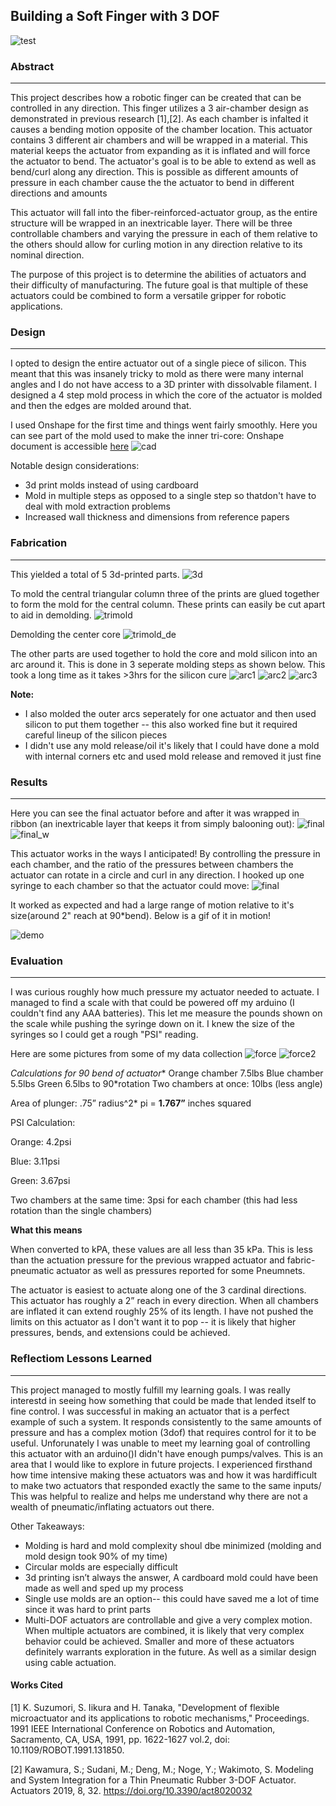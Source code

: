 ## Building a Soft Finger with 3 DOF
![test](imgs/finger/finger.gif)

### Abstract
---
This project describes how a robotic finger can be created that can be controlled in any direction. This finger utilizes a 3 air-chamber design as demonstrated in previous research [1],[2]. As each chamber is infalted it causes a bending motion opposite of the chamber location. This actuator contains 3 different air chambers and will be wrapped in a material. This material keeps the actuator from expanding as it is inflated and will force the actuator to bend. The actuator's goal is to be able to extend as well as bend/curl along any direction. This is possible as different amounts of pressure in each chamber cause the the actuator to bend in different directions and amounts 

This actuator will fall into the fiber-reinforced-actuator group, as the entire structure will be wrapped in an inextricable layer. There will be three controllable chambers and varying the pressure in each of them relative to the others should allow for curling motion in any direction relative to its nominal direction.

The purpose of this project is to determine the abilities of actuators and their difficulty of manufacturing. The future goal is that multiple of these actuators could be combined to form a versatile gripper for robotic applications. 


### Design
---
I opted to design the entire actuator out of a single piece of silicon. This meant that this was insanely tricky to mold as there were many internal angles and I do not have access to a 3D printer with dissolvable filament. I designed a 4 step mold process in which the core of the actuator is molded and then the edges are molded around that.

I used Onshape for the first time and things went fairly smoothly. Here you can see part of the mold used to make the inner tri-core:
Onshape document is accessible [here](https://cad.onshape.com/documents/6f352d48eca456fbdbae621a/w/bccaf78306accf773a53e14a/e/fe7400344ade2ad432e31a1a)
![cad](/imgs/finger/cad.png)

Notable design considerations:
- 3d print molds instead of using cardboard
- Mold in multiple steps as opposed to a single step so thatdon't have to deal with mold extraction problems
- Increased wall thickness and dimensions from reference papers


### Fabrication
---
This yielded a total of 5 3d-printed parts. 
![3d](/imgs/finger/3dprints.jpg)


To mold the central triangular column three of the prints are glued together to form the mold for the central column. These prints can easily be cut apart to aid in demolding.
![trimold](/imgs/finger/tri_mold.jpg)

Demolding the center core
![trimold_de](/imgs/finger/tri_mold_demolding.jpg)


The other parts are used together to hold the core and mold silicon into an arc around it. This is done in 3 seperate molding steps as shown below. This took a long time as it takes >3hrs for the silicon cure
![arc1](/imgs/finger/arc_mold_1.jpg)
![arc2](/imgs/finger/arc_mold_2.jpg)
![arc3](/imgs/finger/arc_mold_3.jpg)

**Note:** 
- I also molded the outer arcs seperately for one actuator and then used silicon to put them together -- this also worked fine but it required careful lineup of the silicon pieces
- I didn't use any mold release/oil it's likely that I could have done a mold with internal corners etc and used mold release and removed it just fine

### Results
---
Here you can see the final actuator before and after it was wrapped in ribbon (an inextricable layer that keeps it from simply balooning out):
![final](/imgs/finger/final_unwrapped.jpg)
![final_w](/imgs/finger/final_wrapped.jpg)

This actuator works in the ways I anticipated! By controlling the pressure in each chamber, and the ratio of the pressures between chambers the actuator can rotate in a circle and curl in any direction.
I hooked up one syringe to each chamber so that the actuator could move:
![final](/imgs/finger/final_force.jpg)

It worked as expected and had a large range of motion relative to it's size(around 2" reach at 90\*bend). Below is a gif of it in motion!

![demo](/imgs/finger/finger.gif)


### Evaluation
---
I was curious roughly how much pressure my actuator needed to actuate. I managed to find a scale with that could be powered off my arduino (I couldn't find any AAA batteries). This let me measure the pounds shown on the scale while pushing the syringe down on it. I knew the size of the syringes so I could get a rough "PSI" reading. 

Here are some pictures from some of my data collection
![force](/imgs/finger/final_force.jpg)
![force2](/imgs/finger/final_force_2.jpg)

**Calculations for 90* bend of actuator**
Orange chamber 7.5lbs
Blue chamber 5.5lbs
Green 6.5lbs to 90\*rotation
Two chambers at once: 10lbs (less angle)

Area of plunger:
.75” radius^2* pi = **1.767”** inches squared 

PSI Calculation:

Orange: 4.2psi

Blue: 3.11psi

Green: 3.67psi

Two chambers at the same time: 3psi for each chamber (this had less rotation than the single chambers)

**What this means**

When converted to kPA, these values are all less than 35 kPa. This is less than the actuation pressure for the previous wrapped actuator and fabric-pneumatic actuator as well as pressures reported for some Pneumnets.

The actuator is easiest to actuate along one of the 3 cardinal directions. This actuator has roughly a 2” reach in every direction. When all chambers are inflated it can extend roughly 25% of its length. I have not pushed the limits on this actuator as I don't want it to pop -- it is likely that higher pressures, bends, and extensions could be achieved. 


### Reflectiom Lessons Learned
---
This project managed to mostly fulfill my learning goals. I was really interestd in seeing how something that could be made that lended itself to fine control. I was successful in making an actuator that is a perfect example of such a system. It responds consistently to the same amounts of pressure and has a complex motion (3dof) that requires control for it to be useful. Unforunately I was unable to meet my learning goal of controlling this actuator with an arduino()I didn't have enough pumps/valves. This is an area that I would like to explore in future projects. I experienced firsthand how time intensive making these actuators was and how it was hardifficult to make two actuators that responded exactly the same to the same inputs/ This was helpful to realize and helps me understand why there are not a wealth of pneumatic/inflating actuators out there.


Other Takeaways:
- Molding is hard and mold complexity shoul dbe minimized (molding and mold design took 90% of my time)
- Circular molds are especially difficult
- 3d printing isn’t always the answer, A cardboard mold could have been made as well and sped up my process
- Single use molds are an option-- this could have saved me a lot of time since it was hard to print parts
- Multi-DOF actuators are controllable and give a very complex motion. When multiple actuators are combined, it is likely that very complex behavior could be achieved. Smaller and more of these actuators definitely warrants exploration in the future. As well as a similar design using cable actuation. 


#### Works Cited
[1] K. Suzumori, S. Iikura and H. Tanaka, "Development of flexible microactuator and its applications to robotic mechanisms," Proceedings. 1991 IEEE International Conference on Robotics and Automation, Sacramento, CA, USA, 1991, pp. 1622-1627 vol.2, doi: 10.1109/ROBOT.1991.131850.
 
[2] Kawamura, S.; Sudani, M.; Deng, M.; Noge, Y.; Wakimoto, S. Modeling and System Integration for a Thin Pneumatic Rubber 3-DOF Actuator. Actuators 2019, 8, 32. https://doi.org/10.3390/act8020032 

